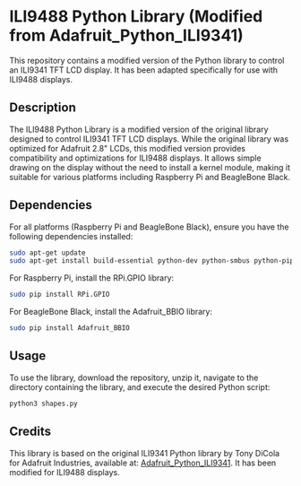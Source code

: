 # ILI9488 Python Library (Modified from Adafruit_Python_ILI9341)

This repository contains a modified version of the Python library to control an ILI9341 TFT LCD display. It has been adapted specifically for use with ILI9488 displays.

## Description
The ILI9488 Python Library is a modified version of the original library designed to control ILI9341 TFT LCD displays. While the original library was optimized for Adafruit 2.8" LCDs, this modified version provides compatibility and optimizations for ILI9488 displays. It allows simple drawing on the display without the need to install a kernel module, making it suitable for various platforms including Raspberry Pi and BeagleBone Black.

## Dependencies
For all platforms (Raspberry Pi and BeagleBone Black), ensure you have the following dependencies installed:

```bash
sudo apt-get update
sudo apt-get install build-essential python-dev python-smbus python-pip python-imaging
```
For Raspberry Pi, install the RPi.GPIO library:
```bash
sudo pip install RPi.GPIO
```
For BeagleBone Black, install the Adafruit_BBIO library:
```bash
sudo pip install Adafruit_BBIO
```
## Usage
To use the library, download the repository, unzip it, navigate to the directory containing the library, and execute the desired Python script:
```bash
python3 shapes.py
```
## Credits
This library is based on the original ILI9341 Python library by Tony DiCola for Adafruit Industries, available at: [Adafruit_Python_ILI9341](https://github.com/adafruit/Adafruit_Python_ILI9341). It has been modified for ILI9488 displays.

